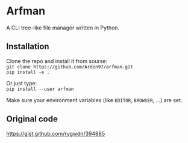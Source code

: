 # Arfman

A CLI tree-like file manager written in Python.

## Installation

Clone the repo and install it from sourse:  
  `git clone https://github.com/Arden97/arfman.git`  
  `pip install -e .`

Or just type:  
  `pip install --user arfman`

Make sure your environment variables (like `EDITOR`, `BROWSER`, ...) are set.

## Original code

https://gist.github.com/rygwdn/394885
